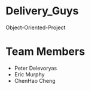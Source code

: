 # Delivery_Guys
Object-Oriented-Project

# Team Members

- Peter Delevoryas
- Eric Murphy
- ChenHao Cheng
